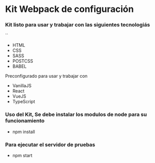 
# Kit Webpack de configuración
### Kit listo para usar y trabajar con las siguientes tecnologiás
``
* HTML
* CSS
* SASS
* POSTCSS
* BABEL


Preconfigurado para usar y trabajar con
  * VanillaJS
  * React
  * VueJS
  * TypeScript


### Uso del Kit, Se debe instalar los modulos de node para su funcionamiento
  * npm install

### Para ejecutar el servidor de pruebas
  * npm start
